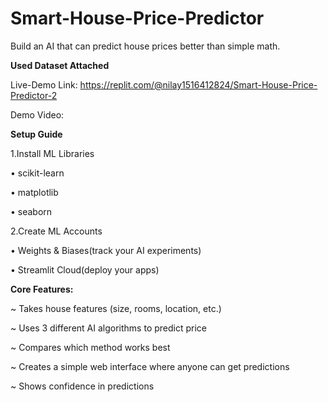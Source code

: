 # Smart-House-Price-Predictor
Build an AI that can predict house prices better than simple math.

**Used Dataset Attached**

Live-Demo Link: https://replit.com/@nilay1516412824/Smart-House-Price-Predictor-2

Demo Video: 


**Setup Guide**

1.Install ML Libraries

• scikit-learn

• matplotlib

• seaborn

2.Create ML Accounts

• Weights & Biases(track your AI experiments)

• Streamlit Cloud(deploy your apps)

**Core Features:**

~ Takes house features (size, rooms, location, etc.)

~ Uses 3 different AI algorithms to predict price

~ Compares which method works best

~ Creates a simple web interface where anyone can get predictions

~ Shows confidence in predictions
